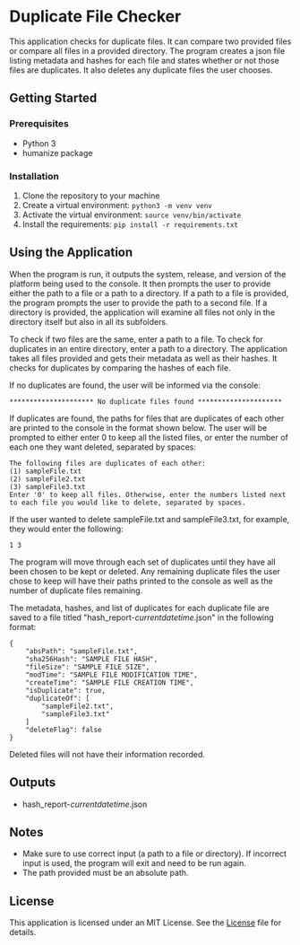 # Duplicate File Checker

This application checks for duplicate files. It can compare two provided files or compare all files in a provided directory. The program creates a json file listing metadata and hashes for each file and states whether or not those files are duplicates. It also deletes any duplicate files the user chooses.

## Getting Started
### Prerequisites

- Python 3
- humanize package

### Installation

1. Clone the repository to your machine
2. Create a virtual environment: `python3 -m venv venv`
3. Activate the virtual environment: `source venv/bin/activate`
4. Install the requirements: `pip install -r requirements.txt`


## Using the Application

When the program is run, it outputs the system, release, and version of the platform being used to the console. It then prompts the user to provide either the path to a file or a path to a directory. If a path to a file is provided, the program prompts the user to provide the path to a second file. If a directory is provided, the application will examine all files not only in the directory itself but also in all its subfolders.

To check if two files are the same, enter a path to a file. To check for duplicates in an entire directory, enter a path to a directory. The application takes all files provided and gets their metadata as well as their hashes. It checks for duplicates by comparing the hashes of each file. 

If no duplicates are found, the user will be informed via the console:

`********************* No duplicate files found *********************`

If duplicates are found, the paths for files that are duplicates of each other are printed to the console in the format shown below. The user will be prompted to either enter 0 to keep all the listed files, or enter the number of each one they want deleted, separated by spaces:

```
The following files are duplicates of each other: 
(1) sampleFile.txt
(2) sampleFile2.txt
(3) sampleFile3.txt
Enter '0' to keep all files. Otherwise, enter the numbers listed next to each file you would like to delete, separated by spaces.
```

If the user wanted to delete sampleFile.txt and sampleFile3.txt, for example, they would enter the following:
```
1 3
```

The program will move through each set of duplicates until they have all been chosen to be kept or deleted. Any remaining duplicate files the user chose to keep will have their paths printed to the console as well as the number of duplicate files remaining. 

The metadata, hashes, and list of duplicates for each duplicate file are saved to a file titled "hash_report-*currentdatetime*.json" in the following format:

```
{
    "absPath": "sampleFile.txt",
    "sha256Hash": "SAMPLE FILE HASH",
    "fileSize": "SAMPLE FILE SIZE",
    "modTime": "SAMPLE FILE MODIFICATION TIME",
    "createTime": "SAMPLE FILE CREATION TIME",
    "isDuplicate": true,
    "duplicateOf": [
        "sampleFile2.txt",
        "sampleFile3.txt"
    ]
    "deleteFlag": false
}
```
Deleted files will not have their information recorded.


## Outputs

- hash_report-*currentdatetime*.json

## Notes

- Make sure to use correct input (a path to a file or directory). If incorrect input is used, the program will exit and need to be run again.
- The path provided must be an absolute path.

## License

This application is licensed under an MIT License. See the [License](https://github.com/ssailor96/duplicate-file-checker/blob/main/LICENSE) file for details.